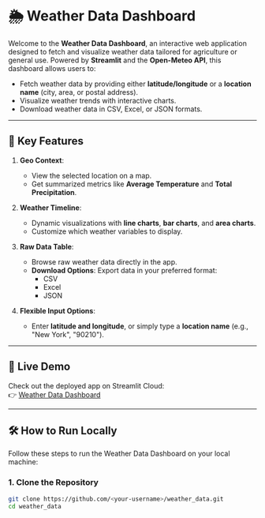 # 🌦️ Weather Data Dashboard

Welcome to the **Weather Data Dashboard**, an interactive web application designed to fetch and visualize weather data tailored for agriculture or general use. Powered by **Streamlit** and the **Open-Meteo API**, this dashboard allows users to:
- Fetch weather data by providing either **latitude/longitude** or a **location name** (city, area, or postal address).
- Visualize weather trends with interactive charts.
- Download weather data in CSV, Excel, or JSON formats.

---

## 🎯 **Key Features**
1. **Geo Context**:  
   - View the selected location on a map.  
   - Get summarized metrics like **Average Temperature** and **Total Precipitation**.

2. **Weather Timeline**:  
   - Dynamic visualizations with **line charts**, **bar charts**, and **area charts**.  
   - Customize which weather variables to display.

3. **Raw Data Table**:  
   - Browse raw weather data directly in the app.  
   - **Download Options**: Export data in your preferred format:
     - CSV
     - Excel
     - JSON

4. **Flexible Input Options**:  
   - Enter **latitude and longitude**, or simply type a **location name** (e.g., "New York", "90210").

---

## 🚀 **Live Demo**
Check out the deployed app on Streamlit Cloud:  
👉 [Weather Data Dashboard](https://<your-streamlit-app-link>)

---

## 🛠️ **How to Run Locally**

Follow these steps to run the Weather Data Dashboard on your local machine:

### **1. Clone the Repository**
```bash
git clone https://github.com/<your-username>/weather_data.git
cd weather_data
